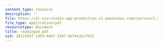 ```yaml
---
content_type: resource
description: ''
file: https://ol-ocw-studio-app-production.s3.amazonaws.com/courses/1-224j-carrier-systems-fall-2003/2811593f1d5544d735678ef4e32cf632_readings6.pdf
file_type: application/pdf
resourcetype: Document
title: readings6.pdf
uid: 2811593f-1d55-44d7-3567-8ef4e32cf632
---
```


